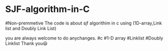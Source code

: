 # SJF-algorithm-in-C
#Non-premmetive
The code is about sjf algorithim in c using (1D-array,Link list and Doubly Link List)

you are always welcome to do anychanges.
#c
#1-D array
#Linklist
#Doubly Linklist
Thank you😃
